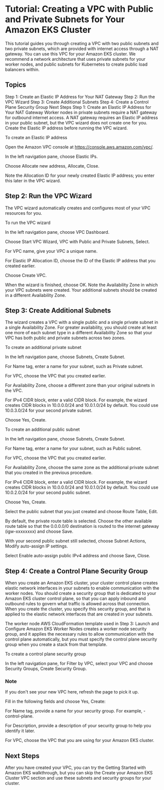 # Tutorial: Creating a VPC with Public and Private Subnets for Your Amazon EKS Cluster
This tutorial guides you through creating a VPC with two public subnets and two private subnets, which are provided with internet access through a NAT gateway. You can use this VPC for your Amazon EKS cluster. We recommend a network architecture that uses private subnets for your worker nodes, and public subnets for Kubernetes to create public load balancers within.

## Topics

Step 1: Create an Elastic IP Address for Your NAT Gateway
Step 2: Run the VPC Wizard
Step 3: Create Additional Subnets
Step 4: Create a Control Plane Security Group
Next Steps
Step 1: Create an Elastic IP Address for Your NAT Gateway
Worker nodes in private subnets require a NAT gateway for outbound internet access. A NAT gateway requires an Elastic IP address in your public subnet, but the VPC wizard does not create one for you. Create the Elastic IP address before running the VPC wizard.

To create an Elastic IP address

Open the Amazon VPC console at https://console.aws.amazon.com/vpc/.

In the left navigation pane, choose Elastic IPs.

Choose Allocate new address, Allocate, Close.

Note the Allocation ID for your newly created Elastic IP address; you enter this later in the VPC wizard.

## Step 2: Run the VPC Wizard
The VPC wizard automatically creates and configures most of your VPC resources for you.

To run the VPC wizard

In the left navigation pane, choose VPC Dashboard.

Choose Start VPC Wizard, VPC with Public and Private Subnets, Select.

For VPC name, give your VPC a unique name.

For Elastic IP Allocation ID, choose the ID of the Elastic IP address that you created earlier.

Choose Create VPC.

When the wizard is finished, choose OK. Note the Availability Zone in which your VPC subnets were created. Your additional subnets should be created in a different Availability Zone.

## Step 3: Create Additional Subnets
The wizard creates a VPC with a single public and a single private subnet in a single Availability Zone. For greater availability, you should create at least one more of each subnet type in a different Availability Zone so that your VPC has both public and private subnets across two zones.

To create an additional private subnet

In the left navigation pane, choose Subnets, Create Subnet.

For Name tag, enter a name for your subnet, such as Private subnet.

For VPC, choose the VPC that you created earlier.

For Availability Zone, choose a different zone than your original subnets in the VPC.

For IPv4 CIDR block, enter a valid CIDR block. For example, the wizard creates CIDR blocks in 10.0.0.0/24 and 10.0.1.0/24 by default. You could use 10.0.3.0/24 for your second private subnet.

Choose Yes, Create.

To create an additional public subnet

In the left navigation pane, choose Subnets, Create Subnet.

For Name tag, enter a name for your subnet, such as Public subnet.

For VPC, choose the VPC that you created earlier.

For Availability Zone, choose the same zone as the additional private subnet that you created in the previous procedure.

For IPv4 CIDR block, enter a valid CIDR block. For example, the wizard creates CIDR blocks in 10.0.0.0/24 and 10.0.1.0/24 by default. You could use 10.0.2.0/24 for your second public subnet.

Choose Yes, Create.

Select the public subnet that you just created and choose Route Table, Edit.

By default, the private route table is selected. Choose the other available route table so that the 0.0.0.0/0 destination is routed to the internet gateway (igw-xxxxxxxx) and choose Save.

With your second public subnet still selected, choose Subnet Actions, Modify auto-assign IP settings.

Select Enable auto-assign public IPv4 address and choose Save, Close.

## Step 4: Create a Control Plane Security Group
When you create an Amazon EKS cluster, your cluster control plane creates elastic network interfaces in your subnets to enable communication with the worker nodes. You should create a security group that is dedicated to your Amazon EKS cluster control plane, so that you can apply inbound and outbound rules to govern what traffic is allowed across that connection. When you create the cluster, you specify this security group, and that is applied to the elastic network interfaces that are created in your subnets.

The worker node AWS CloudFormation template used in Step 3: Launch and Configure Amazon EKS Worker Nodes creates a worker node security group, and it applies the necessary rules to allow communication with the control plane automatically, but you must specify the control plane security group when you create a stack from that template.

To create a control plane security group

In the left navigation pane, for Filter by VPC, select your VPC and choose Security Groups, Create Security Group.

### Note

If you don't see your new VPC here, refresh the page to pick it up.

Fill in the following fields and choose Yes, Create:

For Name tag, provide a name for your security group. For example, <cluster-name>-control-plane.

For Description, provide a description of your security group to help you identify it later.

For VPC, choose the VPC that you are using for your Amazon EKS cluster.

## Next Steps
After you have created your VPC, you can try the Getting Started with Amazon EKS walkthrough, but you can skip the Create your Amazon EKS Cluster VPC section and use these subnets and security groups for your cluster.
